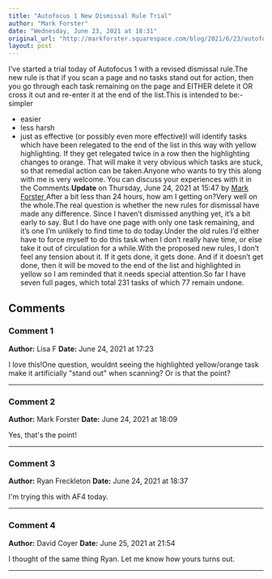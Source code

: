 ```yaml
---
title: "Autofocus 1 New Dismissal Rule Trial"
author: "Mark Forster"
date: "Wednesday, June 23, 2021 at 18:31"
original_url: "http://markforster.squarespace.com/blog/2021/6/23/autofocus-1-new-dismissal-rule-trial.html"
layout: post
---
```


I’ve started a trial today of Autofocus 1 with a revised dismissal rule.The new rule is that if you scan a page and no tasks stand out for action, then you go through each task remaining on the page and EITHER delete it OR cross it out and re-enter it at the end of the list.This is intended to be:- simpler
- easier
- less harsh
- just as effective (or possibly even more effective)I will identify tasks which have been relegated to the end of the list in this way with yellow highlighting. If they get relegated twice in a row then the highlighting changes to orange. That will make it very obvious which tasks are stuck, so that remedial action can be taken.Anyone who wants to try this along with me is very welcome. You can discuss your experiences with it in the Comments.**Update** on Thursday, June 24, 2021 at 15:47 by
[
Mark Forster
](/member/markforster)After a bit less than 24 hours, how am I getting on?Very well on the whole.The real question is whether the new rules for dismissal have made any difference. Since I haven’t dismissed anything yet, it’s a bit early to say. But I do have one page with only one task remaining, and it’s one I’m unlikely to find time to do today.Under the old rules I’d either have to force myself to do this task when I don’t really have time, or else take it out of circulation for a while.With the proposed new rules, I don’t feel any tension about it. If it gets done, it gets done. And if it doesn’t get done, then it will be moved to the end of the list and highlighted in yellow so I am reminded that it needs special attention.So far I have seven full pages, which total 231 tasks of which 77 remain undone.

## Comments

### Comment 1
**Author:** Lisa F
**Date:** June 24, 2021 at 17:23

I love this!One question, wouldnt seeing the highlighted yellow/orange task make it artificially "stand out" when scanning? Or is that the point?

---

### Comment 2
**Author:** Mark Forster
**Date:** June 24, 2021 at 18:09

Yes, that's the point!

---

### Comment 3
**Author:** Ryan Freckleton
**Date:** June 24, 2021 at 18:37

I'm trying this with AF4 today.

---

### Comment 4
**Author:** David Coyer
**Date:** June 25, 2021 at 21:54

I thought of the same thing Ryan. Let me know how yours turns out.

---
